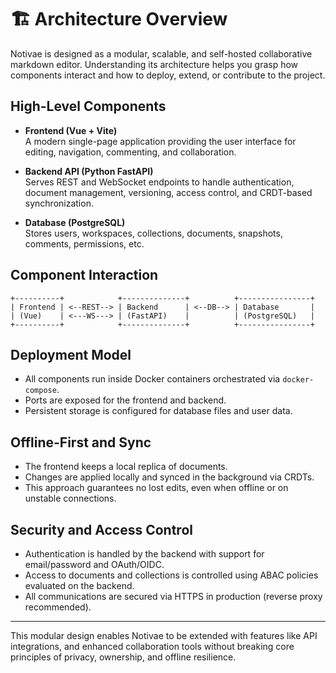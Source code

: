 # 🏗️ Architecture Overview

Notivae is designed as a modular, scalable, and self-hosted collaborative markdown editor. Understanding its architecture helps you grasp how components interact and how to deploy, extend, or contribute to the project.

## High-Level Components

- **Frontend (Vue + Vite)**  
  A modern single-page application providing the user interface for editing, navigation, commenting, and collaboration.

- **Backend API (Python FastAPI)**  
  Serves REST and WebSocket endpoints to handle authentication, document management, versioning, access control, and CRDT-based synchronization.

- **Database (PostgreSQL)**  
  Stores users, workspaces, collections, documents, snapshots, comments, permissions, etc.

## Component Interaction

```
+----------+            +--------------+          +----------------+
| Frontend | <--REST--> | Backend      | <--DB--> | Database       |
| (Vue)    | <---WS---> | (FastAPI)    |          | (PostgreSQL)   |
+----------+            +--------------+          +----------------+
```

## Deployment Model

- All components run inside Docker containers orchestrated via `docker-compose`.
- Ports are exposed for the frontend and backend.
- Persistent storage is configured for database files and user data.

## Offline-First and Sync

- The frontend keeps a local replica of documents.
- Changes are applied locally and synced in the background via CRDTs.
- This approach guarantees no lost edits, even when offline or on unstable connections.

## Security and Access Control

- Authentication is handled by the backend with support for email/password and OAuth/OIDC.
- Access to documents and collections is controlled using ABAC policies evaluated on the backend.
- All communications are secured via HTTPS in production (reverse proxy recommended).

---

This modular design enables Notivae to be extended with features like API integrations, and enhanced collaboration tools without breaking core principles of privacy, ownership, and offline resilience.
